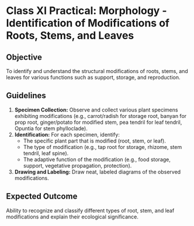 # Class XI Practical: Morphology - Identification of Modifications of Roots, Stems, and Leaves

## Objective
To identify and understand the structural modifications of roots, stems, and leaves for various functions such as support, storage, and reproduction.

## Guidelines
1.  **Specimen Collection:** Observe and collect various plant specimens exhibiting modifications (e.g., carrot/radish for storage root, banyan for prop root, ginger/potato for modified stem, pea tendril for leaf tendril, Opuntia for stem phylloclade).
2.  **Identification:** For each specimen, identify:
    *   The specific plant part that is modified (root, stem, or leaf).
    *   The type of modification (e.g., tap root for storage, rhizome, stem tendril, leaf spine).
    *   The adaptive function of the modification (e.g., food storage, support, vegetative propagation, protection).
3.  **Drawing and Labeling:** Draw neat, labeled diagrams of the observed modifications.

## Expected Outcome
Ability to recognize and classify different types of root, stem, and leaf modifications and explain their ecological significance.